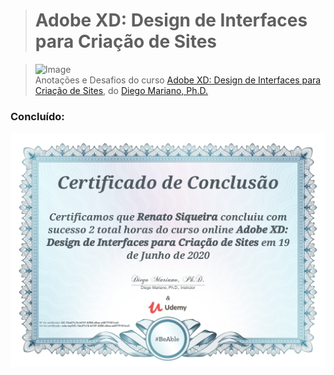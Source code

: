 ># **Adobe XD: Design de Interfaces para Criação de Sites**

> ![Image](https://img-a.udemycdn.com/course/750x422/2407622_05ab.jpg)  
> Anotações e Desafios do curso [Adobe XD: Design de Interfaces para Criação de Sites](https://www.udemy.com/course/ui-ux-design-com-adobe-xd/), do [Diego Mariano, Ph.D.](https://www.udemy.com/user/diego-mariano/)

### Concluído:
![Image](https://github.com/RenatoSiqueira/StudyFlow/blob/master/Udemy_-_Adobe%20XD%20-%20Design%20de%20Interfaces%20para%20Cria%C3%A7%C3%A3o%20de%20Sites/certificado.jpg)  
